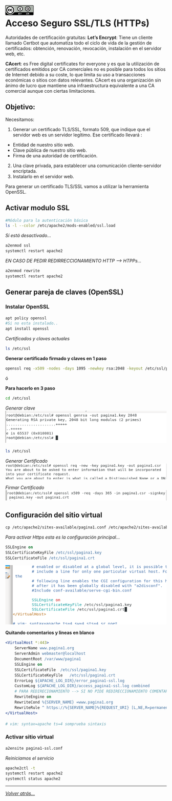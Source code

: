 <img src="/imagenes/MI-LICENCIA88x31.png" style="float: left; margin-right: 10px;" />

# Acceso Seguro SSL/TLS (HTTPs)

Autoridades de certificación gratuitas:
**Let’s Encrypt**: Tiene un cliente  llamado Certbot que automatiza todo el ciclo de vida de la gestión de certificados: obtención, renovación, revocación, instalación en el servidor web, etc.

**CAcert**: es Free digital certificates for everyone y es que la utilización de certificados emitidos por CA comerciales no es posible para todos los sitios de Internet debido a su coste, lo que limita su uso a transacciones económicas o sitios con datos relevantes. CAcert es una organización sin ánimo de lucro que mantiene una infraestructura equivalente a una CA comercial aunque con ciertas limitaciones.

## Objetivo:

Necesitamos:
1. Generar un certificado TLS/SSL, formato 509, que indique que el servidor web es un servidor legítimo.
Ese certificado llevará :
- Entidad de nuestro sitio web.
- Clave pública de nuestro sitio web.
- Firma de una autoridad de certificación.

2. Una clave privada, para establecer una comunicación cliente-servidor encriptada.
3. Instalarlo en el servidor web.

Para generar un certificado TLS/SSL vamos a utilizar la herramienta OpenSSL.

## Activar modulo SSL

```bash
#Módulo para la autenticación básica
ls -l --color /etc/apache2/mods-enabled/ssl.load
```

*Sí está desactivado...*

```bash
a2enmod ssl
systemctl restart apache2 
```

*EN CASO DE PEDIR REDIRRECCIONAMIENTO HTTP --> HTPPs...*

```bash
a2enmod rewrite
systemctl restart apache2 
```

## Generar pareja de claves (OpenSSL)

### Instalar OpenSSL

```bash
apt policy openssl
#Si no esta instalado..
apt install openssl
```

*Certificados y claves actuales*
```bash
ls /etc/ssl
```

**Generar certificado firmado y claves en 1 paso**

```bash
openssl req -x509 -nodes -days 1095 -newkey rsa:2048 -keyout /etc/ssl/pagina1.key -out /etc/ssl/pagina1.crt
```
ó

**Para hacerlo en 3 paso**

```bash
cd /etc/ssl
```

*Generar clave*
![crearUsuarios](../../imagenes/apache2/https0.jpg)

```bash
ls /etc/ssl
```

*Generar Certificado*
![crearUsuarios](../../imagenes/apache2/https1.jpg)

*Firmar Certificado*
![crearUsuarios](../../imagenes/apache2/https4.jpg)

## Configuración del sitio virtual

```apache
cp /etc/apache2/sites-available/pagina1.conf /etc/apache2/sites-available/pagina1-ssl.conf
```

*Para activar Https esta es la configuración principal...*

```apache
SSLEngine on
SSLCertificateKeyFile /etc/ssl/pagina1.key
SSLCertificateFile /etc/ssl/pagina1.crt
```

![crearUsuarios](../../imagenes/apache2/opcionesHttps.jpg)

**Quitando comentarios y lineas en blanco**

```apache
<VirtualHost *:443>
	ServerName www.pagina1.org
	ServerAdmin webmaster@localhost
	DocumentRoot /var/www/pagina1
	SSLEngine on
	SSLCertificateFile	/etc/ssl/pagina1.key
	SSLCertificateKeyFile	/etc/ssl/pagina1.crt
	ErrorLog ${APACHE_LOG_DIR}/error_pagina1-ssl.log
	CustomLog ${APACHE_LOG_DIR}/access_pagina1-ssl.log combined
	# PARA REDIRECIONAMIENTO --> SI NO PIDE REDIRECCIONAMIENTO COMENTAR
	RewriteEngine on
	RewriteCond %{SERVER_NAME} =www.pagina1.org
	RewriteRule ^ https://%{SERVER_NAME}%{REQUEST_URI} [L,NE,R=permanent]
</VirtualHost>

# vim: syntax=apache ts=4 somprueba sintaxis
```

### Activar sitio virtual

```bash
a2ensite pagina1-ssl.conf
```

*Reiniciamos el servicio*

```bash
apache2ctl -t
systemctl restart apache2 
systemctl status apache2 
```

__________________________
*[Volver atrás...](/README.md)*
